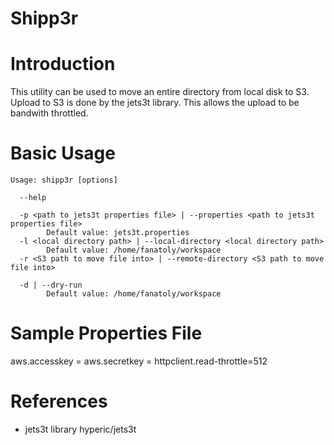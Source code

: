 Shipp3r
=======

# Introduction #

This utility can be used to move an entire directory from local disk to S3. Upload to S3 is done by the jets3t library. This allows the upload to be bandwith throttled.

# Basic Usage #

```
Usage: shipp3r [options]

  --help
        
  -p <path to jets3t properties file> | --properties <path to jets3t properties file>
        Default value: jets3t.properties
  -l <local directory path> | --local-directory <local directory path>
        Default value: /home/fanatoly/workspace
  -r <S3 path to move file into> | --remote-directory <S3 path to move file into>
        
  -d | --dry-run
        Default value: /home/fanatoly/workspace
```

# Sample Properties File #

aws.accesskey = <REDACTED>
aws.secretkey = <REDACTED>
httpclient.read-throttle=512

# References #

- jets3t library hyperic/jets3t

